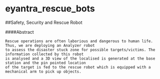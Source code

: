 # eyantra_rescue_bots
##Safety, Security and Rescue Robot

####Abstract
<pre><code>Rescue operations are often laborious and dangerous to human life. Thus, we are deploying an Analyzer robot
to assess the disaster stuck zone for possible targets/victims. The information collected by this robot
is analysed and a 3D view of the localised is generated at the base station and the pin pointed location
of the target is fed to the rescue robot which is equipped with a mechanical arm to pick up objects.
</code></pre>
